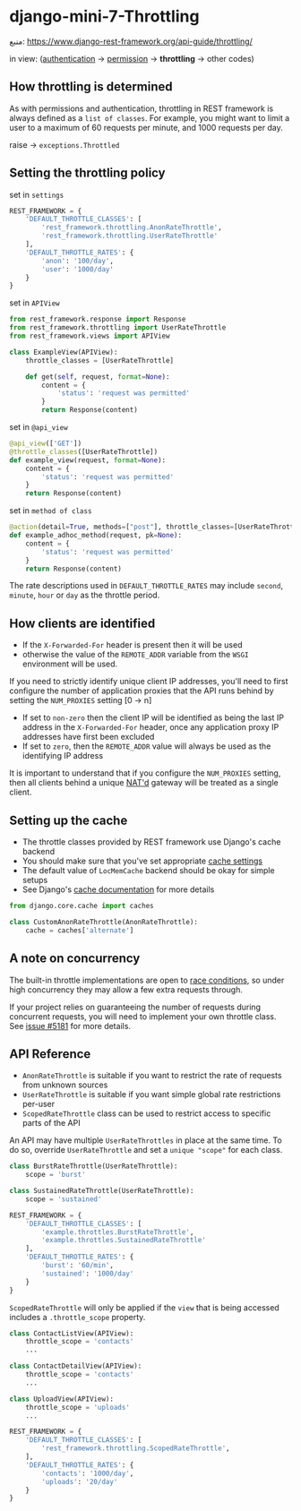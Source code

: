 # django-mini-7-Throttling
منبع: https://www.django-rest-framework.org/api-guide/throttling/

in view: ([authentication](https://github.com/mr-fact/django-mini-5-authentication) -> [permission](https://github.com/mr-fact/django-mini-6-permission) -> **throttling** -> other codes)

## How throttling is determined
As with permissions and authentication, throttling in REST framework is always defined as a `list of classes`. For example, you might want to limit a user to a maximum of 60 requests per minute, and 1000 requests per day.

raise -> `exceptions.Throttled`

## Setting the throttling policy
set in `settings`
``` python
REST_FRAMEWORK = {
    'DEFAULT_THROTTLE_CLASSES': [
        'rest_framework.throttling.AnonRateThrottle',
        'rest_framework.throttling.UserRateThrottle'
    ],
    'DEFAULT_THROTTLE_RATES': {
        'anon': '100/day',
        'user': '1000/day'
    }
}
```
set in `APIView`
``` python
from rest_framework.response import Response
from rest_framework.throttling import UserRateThrottle
from rest_framework.views import APIView

class ExampleView(APIView):
    throttle_classes = [UserRateThrottle]

    def get(self, request, format=None):
        content = {
            'status': 'request was permitted'
        }
        return Response(content)
```
set in `@api_view`
``` python
@api_view(['GET'])
@throttle_classes([UserRateThrottle])
def example_view(request, format=None):
    content = {
        'status': 'request was permitted'
    }
    return Response(content)
```
set in `method of class`
``` python
@action(detail=True, methods=["post"], throttle_classes=[UserRateThrottle])
def example_adhoc_method(request, pk=None):
    content = {
        'status': 'request was permitted'
    }
    return Response(content)
```
The rate descriptions used in `DEFAULT_THROTTLE_RATES` may include `second`, `minute`, `hour` or `day` as the throttle period.

## How clients are identified
- If the `X-Forwarded-For` header is present then it will be used
- otherwise the value of the `REMOTE_ADDR` variable from the `WSGI` environment will be used.

If you need to strictly identify unique client IP addresses, you'll need to first configure the number of application proxies that the API runs behind by setting the `NUM_PROXIES` setting [0 -> n]
- If set to `non-zero` then the client IP will be identified as being the last IP address in the `X-Forwarded-For` header, once any application proxy IP addresses have first been excluded
- If set to `zero`, then the `REMOTE_ADDR` value will always be used as the identifying IP address

It is important to understand that if you configure the `NUM_PROXIES` setting, then all clients behind a unique [NAT'd](https://en.wikipedia.org/wiki/Network_address_translation) gateway will be treated as a single client.

## Setting up the cache
- The throttle classes provided by REST framework use Django's cache backend
- You should make sure that you've set appropriate [cache settings](https://docs.djangoproject.com/en/stable/ref/settings/#caches)
- The default value of `LocMemCache` backend should be okay for simple setups
- See Django's [cache documentation](https://docs.djangoproject.com/en/stable/topics/cache/#setting-up-the-cache) for more details

``` python
from django.core.cache import caches

class CustomAnonRateThrottle(AnonRateThrottle):
    cache = caches['alternate']
```

## A note on concurrency
The built-in throttle implementations are open to [race conditions](https://en.wikipedia.org/wiki/Race_condition#Data_race), so under high concurrency they may allow a few extra requests through.

If your project relies on guaranteeing the number of requests during concurrent requests, you will need to implement your own throttle class. See [issue #5181](https://github.com/encode/django-rest-framework/issues/5181) for more details.


## API Reference
- `AnonRateThrottle` is suitable if you want to restrict the rate of requests from unknown sources
- `UserRateThrottle` is suitable if you want simple global rate restrictions per-user
- `ScopedRateThrottle` class can be used to restrict access to specific parts of the API

An API may have multiple `UserRateThrottles` in place at the same time. To do so, override `UserRateThrottle` and set a `unique "scope"` for each class.
``` python
class BurstRateThrottle(UserRateThrottle):
    scope = 'burst'

class SustainedRateThrottle(UserRateThrottle):
    scope = 'sustained'
```
``` python
REST_FRAMEWORK = {
    'DEFAULT_THROTTLE_CLASSES': [
        'example.throttles.BurstRateThrottle',
        'example.throttles.SustainedRateThrottle'
    ],
    'DEFAULT_THROTTLE_RATES': {
        'burst': '60/min',
        'sustained': '1000/day'
    }
}
```
`ScopedRateThrottle` will only be applied if the `view` that is being accessed includes a `.throttle_scope` property. 
``` python
class ContactListView(APIView):
    throttle_scope = 'contacts'
    ...

class ContactDetailView(APIView):
    throttle_scope = 'contacts'
    ...

class UploadView(APIView):
    throttle_scope = 'uploads'
    ...
```
``` python
REST_FRAMEWORK = {
    'DEFAULT_THROTTLE_CLASSES': [
        'rest_framework.throttling.ScopedRateThrottle',
    ],
    'DEFAULT_THROTTLE_RATES': {
        'contacts': '1000/day',
        'uploads': '20/day'
    }
}
```
